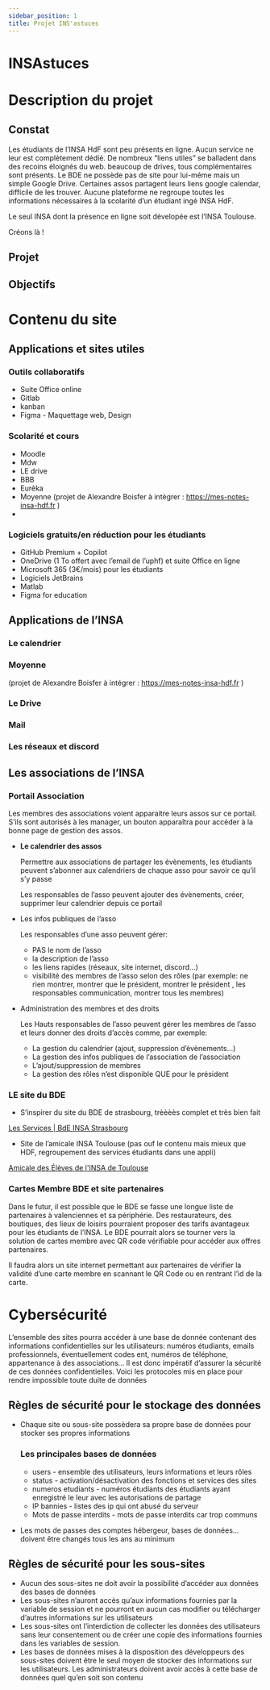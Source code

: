 ```yaml
---
sidebar_position: 1
title: Projet INS'astuces
---
```


# INSAstuces
# Description du projet

## Constat

Les étudiants de l’INSA HdF sont peu présents en ligne. Aucun service ne leur est complètement dédié. De nombreux “liens utiles” se balladent dans des recoins éloignés du web. beaucoup de drives, tous complémentaires sont présents. Le BDE ne possède pas de site pour lui-même mais un simple Google Drive. Certaines assos partagent leurs liens google calendar, difficile de les trouver. Aucune plateforme ne regroupe toutes les informations nécessaires à la scolarité d’un étudiant ingé INSA HdF.

Le seul INSA dont la présence en ligne soit dévelopée est l’INSA Toulouse.

Créons là !

## Projet

## Objectifs

# Contenu du site

## Applications et sites utiles

### Outils collaboratifs

- Suite Office online
- Gitlab
- kanban
- Figma - Maquettage web, Design

### Scolarité et cours

- Moodle
- Mdw
- LE drive
- BBB
- Eurêka
- Moyenne (projet de Alexandre Boisfer à intégrer : https://mes-notes-insa-hdf.fr )
- 

### Logiciels gratuits/en réduction pour les étudiants

- GitHub Premium + Copilot
- OneDrive (1 To offert avec l’email de l’uphf) et suite Office en ligne
- Microsoft 365 (3€/mois) pour les étudiants
- Logiciels JetBrains
- Matlab
- Figma for education

## Applications de l’INSA

### Le calendrier

### Moyenne

(projet de Alexandre Boisfer à intégrer : https://mes-notes-insa-hdf.fr )

### Le Drive

### Mail

### Les réseaux et discord

## Les associations de l’INSA

### Portail Association

Les membres des associations voient apparaitre leurs assos sur ce portail. S’ils sont autorisés à les manager, un bouton apparaîtra pour accéder à la bonne page de gestion des assos.

- **Le calendrier des assos**
    
    Permettre aux associations de partager les évènements, les étudiants peuvent s’abonner aux calendriers de chaque asso pour savoir ce qu’il s’y passe
    
    Les responsables de l’asso peuvent ajouter des évènements, créer, supprimer leur calendrier depuis ce portail
    
- Les infos publiques de l’asso
    
    Les responsables d’une asso peuvent gérer:
    
    - PAS le nom de l’asso
    - la description de l’asso
    - les liens rapides (réseaux, site internet, discord…)
    - visibilité des membres de l’asso selon des rôles (par exemple: ne rien montrer, montrer que le président, montrer le président , les responsables communication, montrer tous les membres)
- Administration des membres et des droits
    
    Les Hauts responsables de l’asso peuvent gérer les membres de l’asso et leurs donner des droits d’accès comme, par exemple:
    
    - La gestion du calendrier (ajout, suppression d’évènements…)
    - La gestion des infos publiques de l’association de l’association
    - L’ajout/suppression de membres
    - La gestion des rôles n’est disponible QUE pour le président

### LE site du BDE

- S’inspirer du site du BDE de strasbourg, trèèèès complet et très bien fait

[Les Services | BdE INSA Strasbourg](https://www.bde-insas.fr/services)

- Site de l’amicale INSA Toulouse (pas ouf le contenu mais mieux que HDF, regroupement des services étudiants dans une appli)

[Amicale des Élèves de l'INSA de Toulouse](https://amicale-insat.fr/)

### Cartes Membre BDE et site partenaires

Dans le futur, il est possible que le BDE se fasse une longue liste de partenaires à valenciennes et sa périphérie. Des restaurateurs, des boutiques, des lieux de loisirs pourraient proposer des tarifs avantageux pour les étudiants de l’INSA. Le BDE pourrait alors se tourner vers la solution de cartes membre avec QR code vérifiable pour accéder aux offres partenaires.

Il faudra alors un site internet permettant aux partenaires de vérifier la validité d’une carte membre en scannant le QR Code ou en rentrant l’id de la carte.

# Cybersécurité

L’ensemble des sites pourra accéder à une base de donnée contenant des informations confidentielles sur les utilisateurs: numéros étudiants, emails professionnels, éventuellement codes ent, numéros de téléphone, appartenance à des associations… Il est donc impératif d’assurer la sécurité de ces données confidentielles. Voici les protocoles mis en place pour rendre impossible toute duite de données

## Règles de sécurité pour le stockage des données

- Chaque site ou sous-site possèdera sa propre base de données pour stocker ses propres informations
    
    ### Les principales bases de données
    
    - users - ensemble des utilisateurs, leurs informations et leurs rôles
    - status - activation/désactivation des fonctions et services des sites
    - numeros etudiants - numéros étudiants des étudiants ayant enregistré le leur avec les autorisations de partage
    - IP bannies - listes des ip qui ont abusé du serveur
    - Mots de passe interdits - mots de passe interdits car trop communs
- Les mots de passes des comptes hébergeur, bases de données… doivent être changés tous les ans au minimum

## Règles de sécurité pour les sous-sites

- Aucun des sous-sites ne doit avoir la possibilité d’accéder aux données des bases de données
- Les sous-sites n’auront accès qu’aux informations fournies par la variable de session et ne pourront en aucun cas modifier ou télécharger d’autres informations sur les utilisateurs
- Les sous-sites ont l’interdiction de collecter les données des utilisateurs sans leur consentement ou de créer une copie des informations fournies dans les variables de session.
- Les bases de données mises à la disposition des développeurs des sous-sites doivent être le seul moyen de stocker des informations sur les utilisateurs. Les administrateurs doivent avoir accès à cette base de données quel qu’en soit son contenu